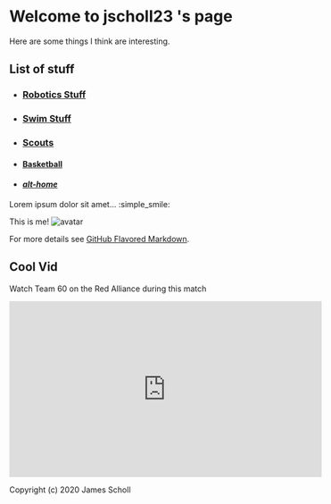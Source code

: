 # Welcome to jscholl23 's page

Here are some things I think are interesting.

## List of stuff
- ### [Robotics Stuff](https://jscholl23.github.io/frc)
- ### [Swim Stuff](https://jscholl23.github.io/swim)
- ### [Scouts](https://jscholl23.github.io/scouts)
- #### [Basketball](https://jscholl23.github.io/basketball.html)
- #### [_alt-home_](https://jscholl23.github.io/index.html)


Lorem ipsum dolor sit amet... :simple_smile:



This is me!
![avatar](https://avatars3.githubusercontent.com/u/44987862?s=460&v=4)


For more details see [GitHub Flavored Markdown](https://guides.github.com/features/mastering-markdown/).


## Cool Vid
Watch Team 60 on the Red Alliance during this match

<iframe width="560" height="315" src="https://www.youtube.com/embed/F59HtDCnYes" frameborder="0" allow="accelerometer; autoplay; encrypted-media; gyroscope; picture-in-picture" allowfullscreen></iframe>

Copyright (c) 2020 James Scholl
